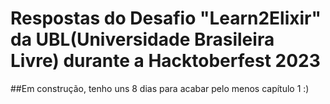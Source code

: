 # Respostas do Desafio "Learn2Elixir" da UBL(Universidade Brasileira Livre) durante a Hacktoberfest 2023

##Em construção, tenho uns 8 dias para acabar pelo menos capítulo 1 :)
